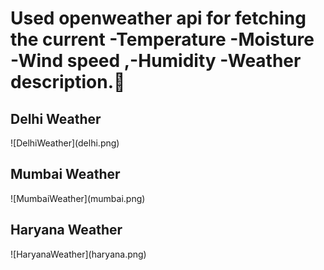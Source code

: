 <h1>Used openweather api for fetching the current 
-Temperature
-Moisture
-Wind speed 
,-Humidity
-Weather description.🥰</h1>

<h2>Delhi Weather</h2>
![DelhiWeather](delhi.png)

<h2>Mumbai Weather</h2>
![MumbaiWeather](mumbai.png)

<h2>Haryana Weather</h2>
![HaryanaWeather](haryana.png)

